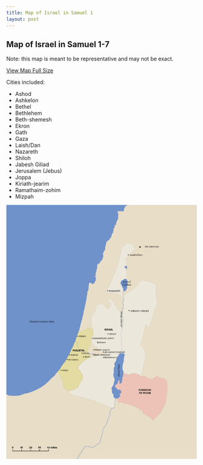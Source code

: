 ```yaml
---
title: Map of Israel in Samuel 1
layout: post
---
```


## Map of Israel in Samuel 1-7

Note: this map is meant to be representative and may not be exact.

[View Map Full Size](/images/israel-samuel-1-8.png)

Cities included:
* Ashod
* Ashkelon
* Bethel
* Bethlehem
* Beth-shemesh
* Ekron
* Gath
* Gaza
* Laish/Dan
* Nazareth
* Shiloh
* Jabesh Giliad
* Jerusalem (Jebus)
* Joppa
* Kiriath-jearim
* Ramathaim-zohim
* Mizpah



![Map of Israel and Philistia](/images/israel-samuel-1-8.png)
